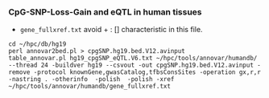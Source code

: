 ### CpG-SNP-Loss-Gain and eQTL in human tissues

* `gene_fullxref.txt` avoid + : [] characteristic in this file.  

```
cd ~/hpc/db/hg19
perl annovar2bed.pl > cpgSNP.hg19.bed.V12.avinput
table_annovar.pl hg19_cpgSNP_eQTL.V6.txt ~/hpc/tools/annovar/humandb/ --thread 24 -buildver hg19 --csvout -out cpgSNP.hg19.bed.V12.avinput -remove -protocol knownGene,gwasCatalog,tfbsConsSites -operation gx,r,r -nastring . -otherinfo  -polish  -polish -xref ~/hpc/tools/annovar/humandb/gene_fullxref.txt 
 ```



